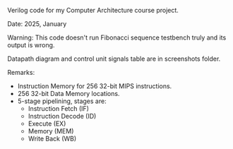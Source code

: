 Verilog code for my Computer Architecture course project.

Date: 2025, January

Warning: This code doesn't run Fibonacci sequence testbench truly and its output is wrong.

Datapath diagram and control unit signals table are in screenshots folder.


Remarks:
* Instruction Memory for 256 32-bit MIPS instructions.
* 256 32-bit Data Memory locations.
* 5-stage pipelining, stages are:
  - Instruction Fetch (IF)
  - Instruction Decode (ID)
  - Execute (EX)
  - Memory (MEM)
  - Write Back (WB)
